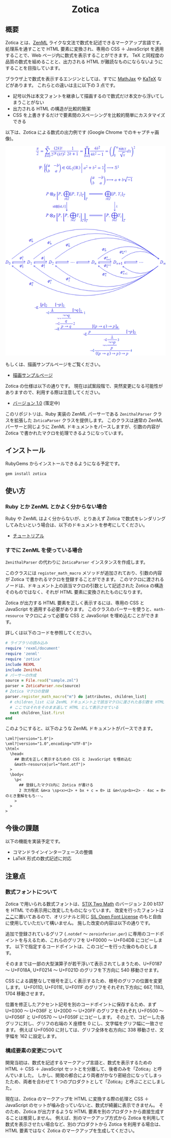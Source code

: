 <div align="center">
<h1>Zotica</h1>
</div>

## 概要

Zotica とは、[ZenML](https://github.com/Ziphil/Zenithal) ライクな文法で数式を記述できるマークアップ言語です。
処理系を通すことで HTML 要素に変換され、専用の CSS ＋ JavaScript を適用することで、Web ページ内に数式を表示することができます。
TeX と同程度の品質の数式を組めることと、出力される HTML が難読なものにならないようにすることを目指しています。

ブラウザ上で数式を表示するエンジンとしては、すでに [MathJax](https://www.mathjax.org/) や [KaTeX](https://katex.org/) などがあります。
これらとの違いは主に以下の 3 点です。

- 記号以外は本文フォントを継承して描画するので数式だけ本文から浮いてしまうことがない
- 出力される HTML の構造が比較的簡潔
- CSS を上書きするだけで要素間のスペーシングを比較的簡単にカスタマイズできる

以下は、Zotica による数式の出力例です (Google Chrome でのキャプチャ画像)。

<div align="center">
<img src="document/image/sample.png">
</div>

もしくは、描画サンプルページをご覧ください。

- [描画サンプルページ](https://ziphil.github.io/ZenithalMathWebDemo/main.html)

Zotica の仕様は以下の通りです。
現在は試案段階で、突然変更になる可能性がありますので、利用する際は注意してください。

- [バージョン 1.0](document/zotica/1.0.md) (策定中)

このリポジトリは、Ruby 実装の ZenML パーサーである `ZenithalParser` クラスを拡張した `ZoticaParser` クラスを提供します。
このクラスは通常の ZenML パーサーと同じように ZenML ドキュメントをパースしますが、引数の内容が Zotica で書かれたマクロを処理できるようになっています。

## インストール
RubyGems からインストールできるようになる予定です。
```
gem install zotica
```

## 使い方

### Ruby とか ZenML とかよく分からない場合
Ruby や ZenML はよく分からないが、とりあえず Zotica で数式をレンダリングしてみたいという場合は、以下のドキュメントを参考にしてください。

- [チュートリアル](document/tutorial.md)

### すでに ZenML を使っている場合
`ZenithalParser` の代わりに `ZoticaParser` インスタンスを作成します。

このクラスには `register_math_macro` メソッドが追加されており、引数の内容が Zotica で書かれるマクロを登録することができます。
このマクロに渡されるノードは、ドキュメント上の該当マクロの引数として記述された Zotica の構造そのものではなく、それが HTML 要素に変換されたものになります。

Zotica が出力する HTML 要素を正しく表示するには、専用の CSS と JavaScript を適用する必要があります。
このクラスのパーサーを使うと、`math-resource` マクロによって必要な CSS と JavaScript を埋め込むことができます。

詳しくは以下のコードを参照してください。
```ruby
# ライブラリの読み込み
require 'rexml/document'
require 'zenml'
require 'zotica'
include REXML
include Zenithal
# パーサーの作成
source = File.read("sample.zml")
parser = ZoticaParser.new(source)
# Zotica マクロの登録
parser.register_math_macro("m") do |attributes, children_list|
  # children_list には ZenML ドキュメント上で該当マクロに渡された各引数を HTML に変換したものが渡される
  # ここではそれをそのまま返して HTML として表示させている
  next children_list.first
end
```
このようにすると、以下のような ZenML ドキュメントがパースできます。
```
\zml?|version="1.0"|>
\xml?|version="1.0",encoding="UTF-8"|>
\html<
  \head<
    ## 数式を正しく表示するための CSS と JavaScript を埋め込む
    &math-resource|url="font.otf"|>
  >
  \body<
    \p<
      ## 登録したマクロ内に Zotica が書ける
      2 次方程式 &m<a \sp<x><2> + bx + c = 0> は &m<\sp<b><2> - 4ac = 0> のとき重解をもち･･･。
    >
  >
>
```

## 今後の課題
以下の機能を実装予定です。

- コマンドラインインターフェースの整備
- LaTeX 形式の数式記述に対応

## 注意点

### 数式フォントについて
Zotica で用いられる数式フォントは、[STIX Two Math](https://www.stixfonts.org/) のバージョン 2.00 b137 を HTML での表示用に改変したものになっています。
改変を行ったフォントは[ここ](source/zotica/resource/font.otf)に置いてあるので、オリジナルと同じ [SIL Open Font License](http://scripts.sil.org/OFL) のもと自由に使用していただいて構いません。
施した改変の内容は以下の通りです。

追加で登録されているグリフ (`.notdef` ～ `zeroinferior.per`) に専用のコードポイントを与えるため、これらのグリフを U+F0000 ～ U+F04DB にコピーします。
以下で指定するコードポイントは、このコピーを行った後のものとします。

そのままでは一部の大型演算子が若干浮いて表示されてしまうため、U+F0187 ～ U+F018A, U+F0214 ～ U+F021D のグリフを下方向に 540 移動させます。

CSS による調整なしで根号を正しく表示するため、根号のグリフの位置を変更します。
U+F011D, U+F011E, U+F011F のグリフをそれぞれ下方向に 667, 1183, 1704 移動させます。

位置を修正したアクセント記号を別のコードポイントに保存するため、まず U+0300 ～ U+036F と U+20D0 ～ U+20FF のグリフをそれぞれ U+F0500 ～ U+F056F と U+F0570 ～ U+F059F にコピーします。
その上で、コピーした各グリフに対し、グリフの右端の X 座標を 0 にし、文字幅をグリフ幅に一致させます。
例えば U+F0500 に対しては、グリフ全体を右方向に 338 移動させ、文字幅を 162 に設定します。

### 構成要素の変更について
開発当初は、数式を記述するマークアップ言語と、数式を表示するための HTML ＋ CSS ＋ JavaScript セットとを分離して、後者のみを「Zotica」と呼んでいました。
しかし、開発の都合により両者がかなり密結合になってしまったため、両者を合わせて 1 つのプロダクトとして「Zotica」と呼ぶことにしました。

現在は、Zotica のマークアップを HTML に変換する際の処理と CSS ＋ JavaScript のセットが噛み合っていないと、数式が綺麗に表示できません。
そのため、Zotica が出力するような HTML 要素を別のプロダクトから直接生成することは推奨しません。
例えば、別のマークアップ方式から Zotica を利用して数式を表示させたい場合など、別のプロダクトから Zotica を利用する場合は、HTML 要素ではなく Zotica のマークアップを生成してください。